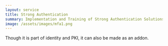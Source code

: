 ```yaml
---
layout: service
title: Strong Authentication
summary: Implementation and Training of Strong Authentication Solutions
image: /assets/images/mfa1.png
---
```


<p>Though it is part of identity and PKI, it can also be made as an addon.</p>
